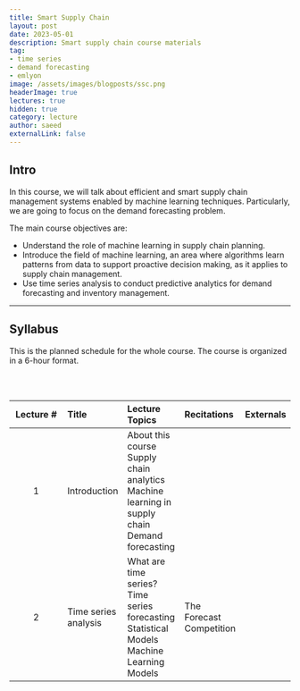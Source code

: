 ```yaml
---
title: Smart Supply Chain
layout: post
date: 2023-05-01
description: Smart supply chain course materials
tag:
- time series
- demand forecasting
- emlyon
image: /assets/images/blogposts/ssc.png
headerImage: true
lectures: true
hidden: true
category: lecture
author: saeed
externalLink: false
---
```


## Intro

In this course, we will talk about efficient and smart supply chain management systems enabled by machine learning techniques. Particularly, we are going to focus on the demand forecasting problem.

The main course objectives are:

- Understand the role of machine learning in supply chain planning.
- Introduce the field of machine learning, an area where algorithms learn patterns from data to support proactive decision making, as it applies to supply chain management.
- Use time series analysis to conduct predictive analytics for demand forecasting and inventory management.

---

## Syllabus

This is the planned schedule for the whole course. The course is organized in a 6-hour format.

<br/>

<table width="100%" class="styled-table">
<table width="90%">
    <thead>
        <tr>
            <th style="text-align: center; width:80px;">Lecture #</th>
            <th style="text-align: left;">Title</th>
            <th style="text-align: left;">Lecture Topics</th>
            <th style="text-align: left;">Recitations</th>
            <th style="text-align: center;">Externals</th>
        </tr>
    </thead>
    <tbody>
         <tr class="active-row">
            <td style="text-align: center;">1</td>
            <td style="text-align: left;">Introduction</td>
            <td style="text-align: left;">
            About this course <br/>
            Supply chain analytics <br/>
            Machine learning in supply chain <br/>
            Demand forecasting
            </td>
            <td style="text-align: left;">
            </td>
            <td style="text-align: center;"></td>
        </tr> 
        <tr>
            <td style="text-align: center;">2</td>
            <td style="text-align: left;">Time series analysis</td>
            <td style="text-align: left;">
            What are time series? <br/>
            Time series forecasting <br/>
            Statistical Models <br/>
            Machine Learning Models
            </td>
            <td style="text-align: left;">
            The Forecast Competition
            </td>
            <td style="text-align: center;">
            </td>
        </tr>
    </tbody>
</table>